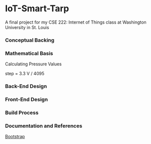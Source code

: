 # IoT-Smart-Tarp
A final project for my CSE 222: Internet of Things class at Washington University in St. Louis

### Conceptual Backing


### Mathematical Basis

Calculating Pressure Values

step = 3.3 V / 4095
 
### Back-End Design

### Front-End Design

### Build Process

### Documentation and References

[Bootstrap](https://getbootstrap.com/docs/4.1/getting-started/introduction/)
